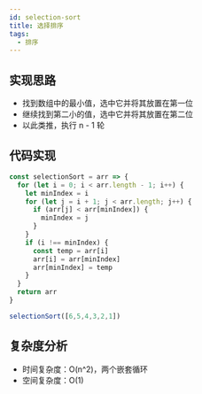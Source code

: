 ```yaml
---
id: selection-sort
title: 选择排序
tags:
  - 排序
---
```


## 实现思路

- 找到数组中的最小值，选中它并将其放置在第一位
- 继续找到第二小的值，选中它并将其放置在第二位
- 以此类推，执行 n - 1 轮

## 代码实现

```js
const selectionSort = arr => {
  for (let i = 0; i < arr.length - 1; i++) {
    let minIndex = i
    for (let j = i + 1; j < arr.length; j++) {
      if (arr[j] < arr[minIndex]) {
        minIndex = j
      }
    }
    if (i !== minIndex) {
      const temp = arr[i]
      arr[i] = arr[minIndex]
      arr[minIndex] = temp
    }
  }
  return arr
}

selectionSort([6,5,4,3,2,1])
```

## 复杂度分析

- 时间复杂度：O(n^2)，两个嵌套循环
- 空间复杂度：O(1)

